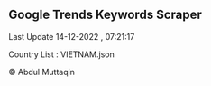

## Google Trends Keywords Scraper 
 
Last Update 14-12-2022 , 07:21:17

Country List :
VIETNAM.json



© Abdul Muttaqin 
